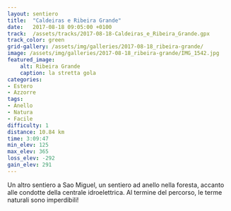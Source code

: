 ```yaml
---
layout: sentiero
title:  "Caldeiras e Ribeira Grande"
date:   2017-08-18 09:05:00 +0100
track:  /assets/tracks/2017-08-18-Caldeiras_e_Ribeira_Grande.gpx
track_color: green
grid-gallery: /assets/img/galleries/2017-08-18_ribeira-grande/
image: /assets/img/galleries/2017-08-18_ribeira-grande/IMG_1542.jpg
featured_image:
    alt: Ribeira Grande
    caption: la stretta gola
categories:
- Estero
- Azzorre
tags:
- Anello
- Natura
- Facile
difficulty: 1
distance: 10.84 km
time: 3:09:47
min_elev: 125
max_elev: 365
loss_elev: -292
gain_elev: 291
---
```


Un altro sentiero a Sao Miguel, un sentiero ad anello nella foresta, accanto alle condotte della centrale idroelettrica.
Al termine del percorso, le terme naturali sono imperdibili!
